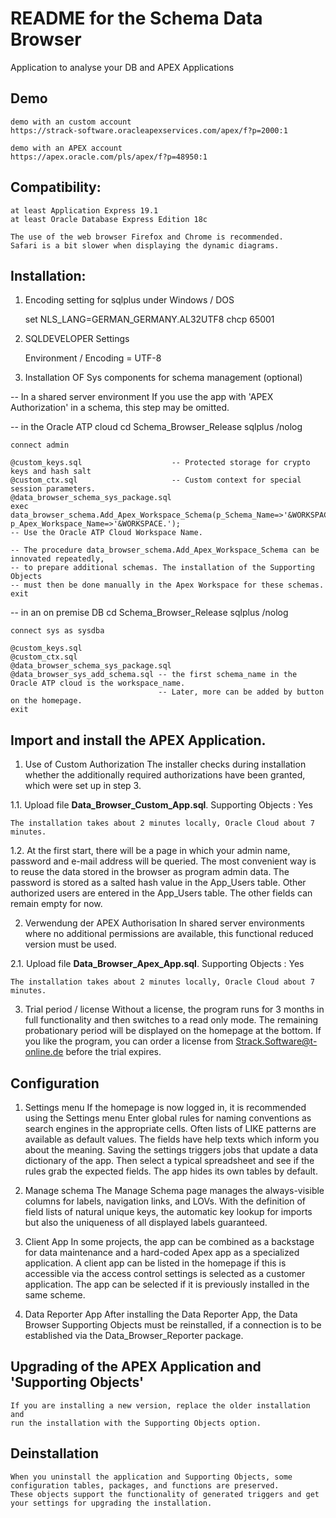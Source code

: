 # README for the Schema Data Browser  
Application to analyse your DB and APEX Applications

## Demo
	demo with an custom account
	https://strack-software.oracleapexservices.com/apex/f?p=2000:1

	demo with an APEX account
	https://apex.oracle.com/pls/apex/f?p=48950:1

## Compatibility:
	at least Application Express 19.1
	at least Oracle Database Express Edition 18c

	The use of the web browser Firefox and Chrome is recommended.
	Safari is a bit slower when displaying the dynamic diagrams.

## Installation:
1. Encoding setting for sqlplus under Windows / DOS

	set NLS_LANG=GERMAN_GERMANY.AL32UTF8 
	chcp 65001

2. SQLDEVELOPER Settings

	Environment / Encoding = UTF-8

3. Installation OF Sys components for schema management (optional)
	
-- In a shared server environment
	If you use the app with 'APEX Authorization' in a schema, this step may be omitted.

-- in the Oracle ATP cloud
	cd Schema_Browser_Release 
	sqlplus /nolog 
	
	connect admin 

	@custom_keys.sql					-- Protected storage for crypto keys and hash salt
	@custom_ctx.sql						-- Custom context for special session parameters.
	@data_browser_schema_sys_package.sql
	exec data_browser_schema.Add_Apex_Workspace_Schema(p_Schema_Name=>'&WORKSPACE.', p_Apex_Workspace_Name=>'&WORKSPACE.');
	-- Use the Oracle ATP Cloud Workspace Name.

	-- The procedure data_browser_schema.Add_Apex_Workspace_Schema can be innovated repeatedly, 
	-- to prepare additional schemas. The installation of the Supporting Objects
	-- must then be done manually in the Apex Workspace for these schemas.	exit
	
-- in an on premise DB
	cd Schema_Browser_Release 
	sqlplus /nolog 
	
	connect sys as sysdba 

	@custom_keys.sql
	@custom_ctx.sql
	@data_browser_schema_sys_package.sql
	@data_browser_sys_add_schema.sql -- the first schema_name in the Oracle ATP cloud is the workspace_name.
									 -- Later, more can be added by button on the homepage.
	exit

## Import and install the APEX Application.

1. Use of Custom Authorization
	The installer checks during installation whether the additionally required authorizations 
	have been granted, which were set up in step 3.	
	
1.1. Upload file **Data_Browser_Custom_App.sql**.
	Supporting Objects : Yes 
	
	The installation takes about 2 minutes locally, Oracle Cloud about 7 minutes.

1.2. At the first start, there will be a page in which your admin name, password and e-mail address will be queried.
	The most convenient way is to reuse the data stored in the browser as program admin data.
	The password is stored as a salted hash value in the App_Users table.
	Other authorized users are entered in the App_Users table.
	The other fields can remain empty for now.

2. Verwendung der APEX Authorisation
	In shared server environments where no additional permissions are available,
	this functional reduced version must be used.

2.1. Upload file **Data_Browser_Apex_App.sql**.
	Supporting Objects : Yes 
	
	The installation takes about 2 minutes locally, Oracle Cloud about 7 minutes.

3. Trial period / license
	Without a license, the program runs for 3 months in full functionality and then switches to a read only mode.
	The remaining probationary period will be displayed on the homepage at the bottom.
	If you like the program, you can order a license from Strack.Software@t-online.de before the trial expires.

## Configuration
1. Settings menu
	If the homepage is now logged in, it is recommended using the Settings menu
	Enter global rules for naming conventions as search engines in the appropriate cells.
	Often lists of LIKE patterns are available as default values. The fields have help texts which inform you about the meaning.
	Saving the settings triggers jobs that update a data dictionary of the app.
	Then select a typical spreadsheet and see if the rules grab the expected fields.
	The app hides its own tables by default.

2. Manage schema
	The Manage Schema page manages the always-visible columns for labels, navigation links, and LOVs.
	With the definition of field lists of natural unique keys, the automatic key lookup for imports
	but also the uniqueness of all displayed labels guaranteed.

3. Client App
	In some projects, the app can be combined as a backstage for data maintenance and a hard-coded Apex app as a specialized application.
	A client app can be listed in the homepage if this is accessible via the access control settings
	is selected as a customer application. The app can be selected if it is previously installed in the same scheme.

4. Data Reporter App
	After installing the Data Reporter App, the Data Browser Supporting Objects must be reinstalled,
	if a connection is to be established via the Data_Browser_Reporter package.

## Upgrading of the APEX Application and 'Supporting Objects'
	If you are installing a new version, replace the older installation and 
	run the installation with the Supporting Objects option.

## Deinstallation
	When you uninstall the application and Supporting Objects, some configuration tables, packages, and functions are preserved.
	These objects support the functionality of generated triggers and get your settings for upgrading the installation.	

